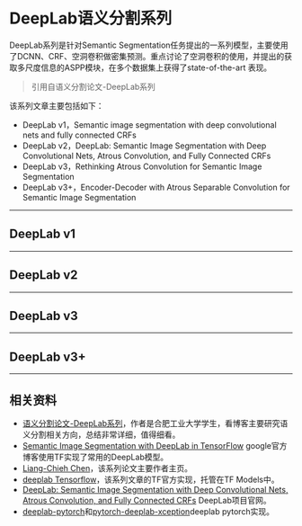 # DeepLab语义分割系列

DeepLab系列是针对Semantic Segmentation任务提出的一系列模型，主要使用了DCNN、CRF、空洞卷积做密集预测。重点讨论了空洞卷积的使用，并提出的获取多尺度信息的ASPP模块，在多个数据集上获得了state-of-the-art 表现。
> 引用自语义分割论文-DeepLab系列

该系列文章主要包括如下：
- DeepLab v1，Semantic image segmentation with deep convolutional nets and fully connected CRFs
- DeepLab v2，DeepLab: Semantic Image Segmentation with Deep Convolutional Nets, Atrous Convolution, and Fully Connected CRFs
- DeepLab v3，Rethinking Atrous Convolution for Semantic Image Segmentation
- DeepLab v3+，Encoder-Decoder with Atrous Separable Convolution for Semantic Image Segmentation

---
## DeepLab v1

---
## DeepLab v2

---
## DeepLab v3

---
## DeepLab v3+

---
## 相关资料
- [语义分割论文-DeepLab系列](http://hellodfan.com/2018/01/22/%E8%AF%AD%E4%B9%89%E5%88%86%E5%89%B2%E8%AE%BA%E6%96%87-DeepLab%E7%B3%BB%E5%88%97/)，作者是合肥工业大学学生，看博客主要研究语义分割相关方向，总结非常详细，值得细看。
- [Semantic Image Segmentation with DeepLab in TensorFlow](https://ai.googleblog.com/2018/03/semantic-image-segmentation-with.html) google官方博客使用TF实现了常用的DeepLab模型。
- [Liang-Chieh Chen](http://liangchiehchen.com/)，该系列论文主要作者主页。
- [deeplab Tensorflow](https://github.com/tensorflow/models/tree/master/research/deeplab)，该系列文章的TF官方实现，托管在TF Models中。
- [DeepLab: Semantic Image Segmentation with Deep Convolutional Nets, Atrous Convolution, and Fully Connected CRFs](http://liangchiehchen.com/projects/DeepLab.html) DeepLab项目官网。
- [deeplab-pytorch](https://github.com/kazuto1011/deeplab-pytorch)和[pytorch-deeplab-xception](https://github.com/jfzhang95/pytorch-deeplab-xception)deeplab pytorch实现。
